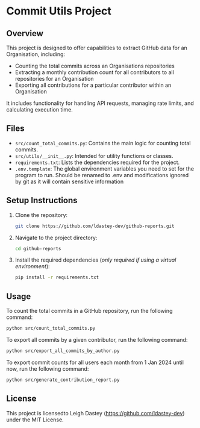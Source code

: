 # Commit Utils Project

## Overview

This project is designed to offer capabilities to extract GitHub data for an Organisation, including:

- Counting the total commits across an Organisations repositories
- Extracting a monthly contribution count for all contributors to all repositories for an Organisation
- Exporting all contributions for a particular contributor within an Organisation

It includes functionality for handling API requests, managing rate limits, and calculating execution time.

## Files

- `src/count_total_commits.py`: Contains the main logic for counting total commits.
- `src/utils/__init__.py`: Intended for utility functions or classes.
- `requirements.txt`: Lists the dependencies required for the project.
- `.env.template`: The global environment variables you need to set for the program to run. Should be renamed to .env and modifications ignored by git as it will contain sensitive information

## Setup Instructions

1. Clone the repository:

   ```bash
   git clone https://github.com/ldastey-dev/github-reports.git
   ```

2. Navigate to the project directory:

   ```bash
   cd github-reports
   ```

3. Install the required dependencies (*only required if using a virtual environment*):

   ```bash
   pip install -r requirements.txt
   ```

## Usage

To count the total commits in a GitHub repository, run the following command:

```bash
python src/count_total_commits.py
```

To export all commits by a given contributor, run the following command:

```bash
python src/export_all_commits_by_author.py
```

To export commit counts for all users each month from 1 Jan 2024 until now, run the following command:

```bash
python src/generate_contribution_report.py
```

## License

This project is licensedto Leigh Dastey (<https://github.com/ldastey-dev>) under the MIT License.
